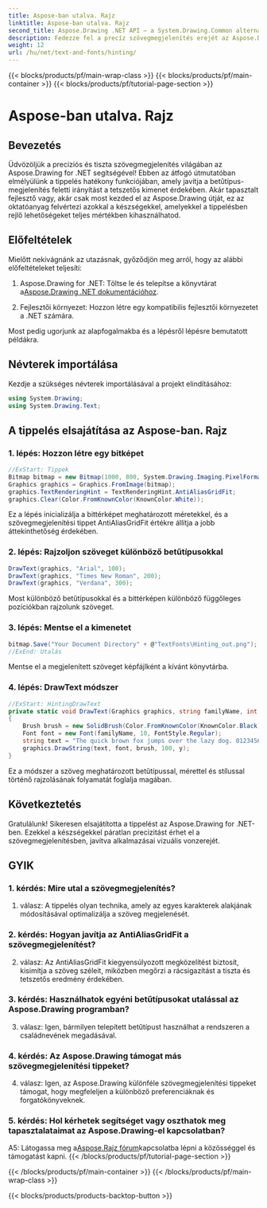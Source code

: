 ```yaml
---
title: Aspose-ban utalva. Rajz
linktitle: Aspose-ban utalva. Rajz
second_title: Aspose.Drawing .NET API – a System.Drawing.Common alternatívája
description: Fedezze fel a precíz szövegmegjelenítés erejét az Aspose.Drawing for .NET segítségével. Mester tippelési technikák kristálytiszta betűtípusokhoz.
weight: 12
url: /hu/net/text-and-fonts/hinting/
---
```


{{< blocks/products/pf/main-wrap-class >}}
{{< blocks/products/pf/main-container >}}
{{< blocks/products/pf/tutorial-page-section >}}

# Aspose-ban utalva. Rajz

## Bevezetés

Üdvözöljük a precíziós és tiszta szövegmegjelenítés világában az Aspose.Drawing for .NET segítségével! Ebben az átfogó útmutatóban elmélyülünk a tippelés hatékony funkciójában, amely javítja a betűtípus-megjelenítés feletti irányítást a tetszetős kimenet érdekében. Akár tapasztalt fejlesztő vagy, akár csak most kezded el az Aspose.Drawing útját, ez az oktatóanyag felvértezi azokkal a készségekkel, amelyekkel a tippelésben rejlő lehetőségeket teljes mértékben kihasználhatod.

## Előfeltételek

Mielőtt nekivágnánk az utazásnak, győződjön meg arról, hogy az alábbi előfeltételeket teljesíti:

1.  Aspose.Drawing for .NET: Töltse le és telepítse a könyvtárat a[Aspose.Drawing .NET dokumentációhoz](https://reference.aspose.com/drawing/net/).

2. Fejlesztői környezet: Hozzon létre egy kompatibilis fejlesztői környezetet a .NET számára.

Most pedig ugorjunk az alapfogalmakba és a lépésről lépésre bemutatott példákra.

## Névterek importálása

Kezdje a szükséges névterek importálásával a projekt elindításához:

```csharp
using System.Drawing;
using System.Drawing.Text;
```

## A tippelés elsajátítása az Aspose-ban. Rajz

### 1. lépés: Hozzon létre egy bitképet

```csharp
//ExStart: Tippek
Bitmap bitmap = new Bitmap(1000, 800, System.Drawing.Imaging.PixelFormat.Format32bppPArgb);
Graphics graphics = Graphics.FromImage(bitmap);
graphics.TextRenderingHint = TextRenderingHint.AntiAliasGridFit;
graphics.Clear(Color.FromKnownColor(KnownColor.White));
```

Ez a lépés inicializálja a bittérképet meghatározott méretekkel, és a szövegmegjelenítési tippet AntiAliasGridFit értékre állítja a jobb áttekinthetőség érdekében.

### 2. lépés: Rajzoljon szöveget különböző betűtípusokkal

```csharp
DrawText(graphics, "Arial", 100);
DrawText(graphics, "Times New Roman", 200);
DrawText(graphics, "Verdana", 300);
```

Most különböző betűtípusokkal és a bittérképen különböző függőleges pozíciókban rajzolunk szöveget.

### 3. lépés: Mentse el a kimenetet

```csharp
bitmap.Save("Your Document Directory" + @"TextFonts\Hinting_out.png");
//ExEnd: Utalás
```

Mentse el a megjelenített szöveget képfájlként a kívánt könyvtárba.

### 4. lépés: DrawText módszer

```csharp
//ExStart: HintingDrawText
private static void DrawText(Graphics graphics, string familyName, int y)
{
    Brush brush = new SolidBrush(Color.FromKnownColor(KnownColor.Black));
    Font font = new Font(familyName, 10, FontStyle.Regular);
    string text = "The quick brown fox jumps over the lazy dog. 0123456789 ~!@#$%^&*()_+-={}[];':\"<>?/,.\\№`";
    graphics.DrawString(text, font, brush, 100, y);
}
```

Ez a módszer a szöveg meghatározott betűtípussal, mérettel és stílussal történő rajzolásának folyamatát foglalja magában.

## Következtetés

Gratulálunk! Sikeresen elsajátította a tippelést az Aspose.Drawing for .NET-ben. Ezekkel a készségekkel páratlan precizitást érhet el a szövegmegjelenítésben, javítva alkalmazásai vizuális vonzerejét.

## GYIK

### 1. kérdés: Mire utal a szövegmegjelenítés?

1. válasz: A tippelés olyan technika, amely az egyes karakterek alakjának módosításával optimalizálja a szöveg megjelenését.

### 2. kérdés: Hogyan javítja az AntiAliasGridFit a szövegmegjelenítést?

2. válasz: Az AntiAliasGridFit kiegyensúlyozott megközelítést biztosít, kisimítja a szöveg széleit, miközben megőrzi a rácsigazítást a tiszta és tetszetős eredmény érdekében.

### 3. kérdés: Használhatok egyéni betűtípusokat utalással az Aspose.Drawing programban?

3. válasz: Igen, bármilyen telepített betűtípust használhat a rendszeren a családnevének megadásával.

### 4. kérdés: Az Aspose.Drawing támogat más szövegmegjelenítési tippeket?

4. válasz: Igen, az Aspose.Drawing különféle szövegmegjelenítési tippeket támogat, hogy megfeleljen a különböző preferenciáknak és forgatókönyveknek.

### 5. kérdés: Hol kérhetek segítséget vagy oszthatok meg tapasztalataimat az Aspose.Drawing-el kapcsolatban?

 A5: Látogassa meg a[Aspose.Rajz fórum](https://forum.aspose.com/c/diagram/17)kapcsolatba lépni a közösséggel és támogatást kapni.
{{< /blocks/products/pf/tutorial-page-section >}}

{{< /blocks/products/pf/main-container >}}
{{< /blocks/products/pf/main-wrap-class >}}

{{< blocks/products/products-backtop-button >}}
